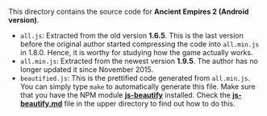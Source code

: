 This directory contains the source code for **Ancient Empires 2 (Android version)**.

* `all.js`: Extracted from the old version **1.6.5**. This is the last version before the original author started compressing the code into `all.min.js` in 1.8.0. Hence, it is worthy for studying how the game actually works.
* `all.min.js`: Extracted from the newest version **1.9.5**. The author has no longer updated it since November 2015.
* `beautified.js`: This is the prettified code generated from `all.min.js`. You can simply type `make` to automatically generate this file. Make sure that you have the NPM module **[js-beautify](https://www.npmjs.com/package/js-beautify)** installed. Check the **[js-beautify.md](https://github.com/ancient-empires-resources/js-Android/blob/main/js-beautify.md)** file in the upper directory to find out how to do this.
